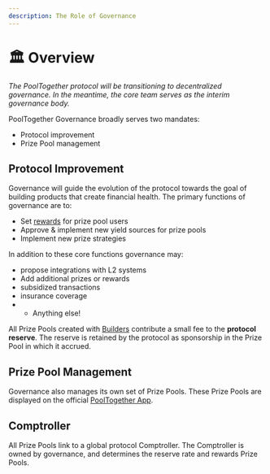 ```yaml
---
description: The Role of Governance
---
```


# 🏛️ Overview

_The PoolTogether protocol will be transitioning to decentralized governance.  In the meantime, the core team serves as the interim governance body._

PoolTogether Governance broadly serves two mandates:

* Protocol improvement
* Prize Pool management

## Protocol Improvement

Governance will guide the evolution of the protocol towards the goal of building products that create financial health. The primary functions of governance are to: 

* Set [rewards](untitled.md) for prize pool users
* Approve & implement new yield sources for prize pools 
* Implement new prize strategies

In addition to these core functions governance may: 

* propose integrations with L2 systems
* Add additional prizes or rewards 
* subsidized transactions
* insurance coverage
* + Anything else! 

All Prize Pools created with [Builders](../protocol/builders/) contribute a small fee to the **protocol reserve**.  The reserve is retained by the protocol as sponsorship in the Prize Pool in which it accrued.

## Prize Pool Management

Governance also manages its own set of Prize Pools.  These Prize Pools are displayed on the official [PoolTogether App](https://app.pooltogether.com).

## Comptroller

All Prize Pools link to a global protocol Comptroller.  The Comptroller is owned by governance, and determines the reserve rate and rewards Prize Pools.

